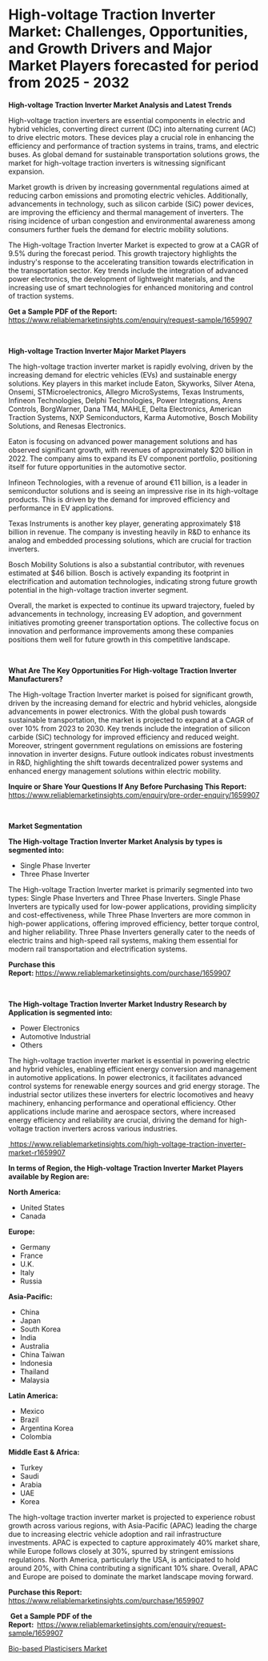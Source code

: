 <p><h1>High-voltage Traction Inverter Market: Challenges, Opportunities, and Growth Drivers and Major Market Players forecasted for period from 2025 - 2032</h1></p><p><strong>High-voltage Traction Inverter Market Analysis and Latest Trends</strong></p>
<p><p>High-voltage traction inverters are essential components in electric and hybrid vehicles, converting direct current (DC) into alternating current (AC) to drive electric motors. These devices play a crucial role in enhancing the efficiency and performance of traction systems in trains, trams, and electric buses. As global demand for sustainable transportation solutions grows, the market for high-voltage traction inverters is witnessing significant expansion.</p><p>Market growth is driven by increasing governmental regulations aimed at reducing carbon emissions and promoting electric vehicles. Additionally, advancements in technology, such as silicon carbide (SiC) power devices, are improving the efficiency and thermal management of inverters. The rising incidence of urban congestion and environmental awareness among consumers further fuels the demand for electric mobility solutions.</p><p>The High-voltage Traction Inverter Market is expected to grow at a CAGR of 9.5% during the forecast period. This growth trajectory highlights the industry's response to the accelerating transition towards electrification in the transportation sector. Key trends include the integration of advanced power electronics, the development of lightweight materials, and the increasing use of smart technologies for enhanced monitoring and control of traction systems.</p></p>
<p><strong>Get a Sample PDF of the Report:&nbsp;</strong> <a href="https://www.reliablemarketinsights.com/enquiry/request-sample/1659907?utm_campaign=1938&utm_medium=2&utm_source=Github&utm_content=ia&utm_term=29032025&utm_id=high-voltage-traction-inverter">https://www.reliablemarketinsights.com/enquiry/request-sample/1659907</a></p>
<p>&nbsp;</p>
<p><strong>High-voltage Traction Inverter Major Market Players</strong></p>
<p><p>The high-voltage traction inverter market is rapidly evolving, driven by the increasing demand for electric vehicles (EVs) and sustainable energy solutions. Key players in this market include Eaton, Skyworks, Silver Atena, Onsemi, STMicroelectronics, Allegro MicroSystems, Texas Instruments, Infineon Technologies, Delphi Technologies, Power Integrations, Arens Controls, BorgWarner, Dana TM4, MAHLE, Delta Electronics, American Traction Systems, NXP Semiconductors, Karma Automotive, Bosch Mobility Solutions, and Renesas Electronics.</p><p>Eaton is focusing on advanced power management solutions and has observed significant growth, with revenues of approximately $20 billion in 2022. The company aims to expand its EV component portfolio, positioning itself for future opportunities in the automotive sector.</p><p>Infineon Technologies, with a revenue of around €11 billion, is a leader in semiconductor solutions and is seeing an impressive rise in its high-voltage products. This is driven by the demand for improved efficiency and performance in EV applications.</p><p>Texas Instruments is another key player, generating approximately $18 billion in revenue. The company is investing heavily in R&D to enhance its analog and embedded processing solutions, which are crucial for traction inverters.</p><p>Bosch Mobility Solutions is also a substantial contributor, with revenues estimated at $46 billion. Bosch is actively expanding its footprint in electrification and automation technologies, indicating strong future growth potential in the high-voltage traction inverter segment.</p><p>Overall, the market is expected to continue its upward trajectory, fueled by advancements in technology, increasing EV adoption, and government initiatives promoting greener transportation options. The collective focus on innovation and performance improvements among these companies positions them well for future growth in this competitive landscape.</p></p>
<p>&nbsp;</p>
<p><strong>What Are The Key Opportunities For High-voltage Traction Inverter Manufacturers?</strong></p>
<p><p>The High-voltage Traction Inverter market is poised for significant growth, driven by the increasing demand for electric and hybrid vehicles, alongside advancements in power electronics. With the global push towards sustainable transportation, the market is projected to expand at a CAGR of over 10% from 2023 to 2030. Key trends include the integration of silicon carbide (SiC) technology for improved efficiency and reduced weight. Moreover, stringent government regulations on emissions are fostering innovation in inverter designs. Future outlook indicates robust investments in R&D, highlighting the shift towards decentralized power systems and enhanced energy management solutions within electric mobility.</p></p>
<p><strong>Inquire or Share Your Questions If Any Before Purchasing This Report:</strong> <a href="https://www.reliablemarketinsights.com/enquiry/pre-order-enquiry/1659907?utm_campaign=1938&utm_medium=2&utm_source=Github&utm_content=ia&utm_term=29032025&utm_id=high-voltage-traction-inverter">https://www.reliablemarketinsights.com/enquiry/pre-order-enquiry/1659907</a></p>
<p>&nbsp;</p>
<p><strong>Market Segmentation</strong></p>
<p><strong>The High-voltage Traction Inverter Market Analysis by types is segmented into:</strong></p>
<p><ul><li>Single Phase Inverter</li><li>Three Phase Inverter</li></ul></p>
<p><p>The High-voltage Traction Inverter market is primarily segmented into two types: Single Phase Inverters and Three Phase Inverters. Single Phase Inverters are typically used for low-power applications, providing simplicity and cost-effectiveness, while Three Phase Inverters are more common in high-power applications, offering improved efficiency, better torque control, and higher reliability. Three Phase Inverters generally cater to the needs of electric trains and high-speed rail systems, making them essential for modern rail transportation and electrification systems.</p></p>
<p><strong>Purchase this Report:&nbsp;</strong><a href="https://www.reliablemarketinsights.com/purchase/1659907?utm_campaign=1938&utm_medium=2&utm_source=Github&utm_content=ia&utm_term=29032025&utm_id=high-voltage-traction-inverter">https://www.reliablemarketinsights.com/purchase/1659907</a></p>
<p>&nbsp;</p>
<p><strong>The High-voltage Traction Inverter Market Industry Research by Application is segmented into:</strong></p>
<p><ul><li>Power Electronics</li><li>Automotive Industrial</li><li>Others</li></ul></p>
<p><p>The high-voltage traction inverter market is essential in powering electric and hybrid vehicles, enabling efficient energy conversion and management in automotive applications. In power electronics, it facilitates advanced control systems for renewable energy sources and grid energy storage. The industrial sector utilizes these inverters for electric locomotives and heavy machinery, enhancing performance and operational efficiency. Other applications include marine and aerospace sectors, where increased energy efficiency and reliability are crucial, driving the demand for high-voltage traction inverters across various industries.</p></p>
<p><a href="https://www.reliablemarketinsights.com/high-voltage-traction-inverter-market-r1659907?utm_campaign=1938&utm_medium=2&utm_source=Github&utm_content=ia&utm_term=29032025&utm_id=high-voltage-traction-inverter">&nbsp;https://www.reliablemarketinsights.com/high-voltage-traction-inverter-market-r1659907</a></p>
<p><strong>In terms of Region, the High-voltage Traction Inverter Market Players available by Region are:</strong></p>
<p>
    <p> <strong> North America: </strong>
        <ul>
            <li>United States</li>
            <li>Canada</li>
        </ul>
        </p> 
    <p> <strong> Europe: </strong>
        <ul>
            <li>Germany</li>
            <li>France</li>
            <li>U.K.</li>
            <li>Italy</li>
            <li>Russia</li>
        </ul>
        </p> 
    <p> <strong> Asia-Pacific: </strong>
        <ul>
            <li>China</li>
            <li>Japan</li>
            <li>South Korea</li>
            <li>India</li>
            <li>Australia</li>
            <li>China Taiwan</li>
            <li>Indonesia</li>
            <li>Thailand</li>
            <li>Malaysia</li>
        </ul>
        </p> 
    <p> <strong> Latin America: </strong>
        <ul>
            <li>Mexico</li>
            <li>Brazil</li>
            <li>Argentina Korea</li>
            <li>Colombia</li>
        </ul>
        </p> 
    <p> <strong> Middle East & Africa: </strong>
        <ul>
            <li>Turkey</li>
            <li>Saudi</li>
            <li>Arabia</li>
            <li>UAE</li>
            <li>Korea</li>
        </ul>
    </p>
    </p>
<p><p>The high-voltage traction inverter market is projected to experience robust growth across various regions, with Asia-Pacific (APAC) leading the charge due to increasing electric vehicle adoption and rail infrastructure investments. APAC is expected to capture approximately 40% market share, while Europe follows closely at 30%, spurred by stringent emissions regulations. North America, particularly the USA, is anticipated to hold around 20%, with China contributing a significant 10% share. Overall, APAC and Europe are poised to dominate the market landscape moving forward.</p></p>
<p><strong>Purchase this Report: </strong><a href="https://www.reliablemarketinsights.com/purchase/1659907?utm_campaign=1938&utm_medium=2&utm_source=Github&utm_content=ia&utm_term=29032025&utm_id=high-voltage-traction-inverter">https://www.reliablemarketinsights.com/purchase/1659907</a></p>
<p>&nbsp;<strong>Get a Sample PDF of the Report:&nbsp;&nbsp;</strong><a href="https://www.reliablemarketinsights.com/enquiry/request-sample/1659907?utm_campaign=1938&utm_medium=2&utm_source=Github&utm_content=ia&utm_term=29032025&utm_id=high-voltage-traction-inverter">https://www.reliablemarketinsights.com/enquiry/request-sample/1659907</a></p>
<p><strong></strong></p>
<p><p><a href="https://github.com/angelajermaine/Market-Research-Report-List-6/blob/main/bio-based-plasticisers-market.md?utm_campaign=1938&utm_medium=2&utm_source=Github&utm_content=ia&utm_term=29032025&utm_id=high-voltage-traction-inverter">Bio-based Plasticisers Market</a></p></p>